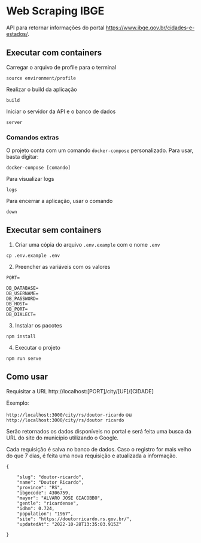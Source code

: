 # Web Scraping IBGE

API para retornar informações do portal https://www.ibge.gov.br/cidades-e-estados/.

## Executar com containers

Carregar o arquivo de profile para o terminal

```
source environment/profile
```

Realizar o build da aplicação
```
build
```

Iniciar o servidor da API e o banco de dados
```
server
```


### Comandos extras

O projeto conta com um comando `docker-compose` personalizado. Para usar, basta digitar:
```
docker-compose [comando]
```

Para visualizar logs
```
logs
```

Para encerrar a aplicação, usar o comando
```
down
```
## Executar sem containers

1. Criar uma cópia do arquivo ```.env.example``` com o nome ```.env```
```
cp .env.example .env
```

2. Preencher as variáveis com os valores
```
PORT=

DB_DATABASE=
DB_USERNAME=
DB_PASSWORD=
DB_HOST=
DB_PORT=
DB_DIALECT=
```

3. Instalar os pacotes
```
npm install
```

4. Executar o projeto
```
npm run serve
```


## Como usar

Requisitar a URL http://localhost:[PORT]/city/[UF]/[CIDADE]

Exemplo:

`http://localhost:3000/city/rs/doutor-ricardo` ou `http://localhost:3000/city/rs/doutor ricardo`


Serão retornados os dados disponíveis no portal e será feita uma busca da URL do site do município utilizando o Google.

Cada requisição é salva no banco de dados. Caso o registro for mais velho do que 7 dias, é feita uma nova requisição e atualizada a informação.
```
{

    "slug": "doutor-ricardo",
    "name": "Doutor Ricardo",
    "province": "RS",
    "ibgecode": 4306759,
    "mayor": "ALVARO JOSE GIACOBBO",
    "gentle": "ricardense",
    "idhm": 0.724,
    "population": "1967",
    "site": "https://doutorricardo.rs.gov.br/",
    "updatedAt": "2022-10-28T13:35:03.915Z"

}
```